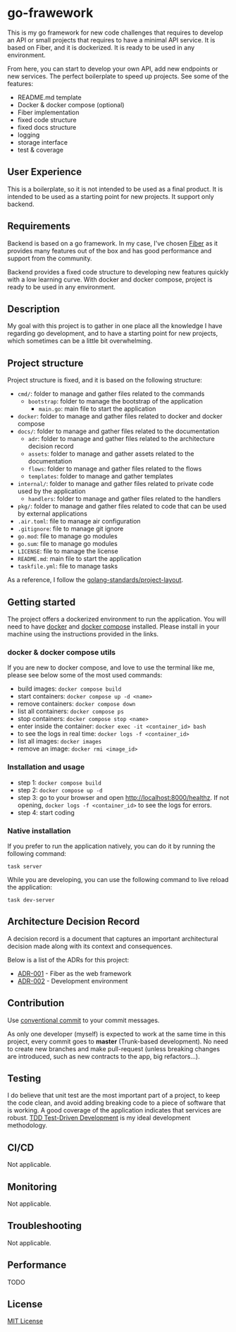 # go-frawework

This is my go framework for new code challenges that requires to develop an API
or small projects that requires to have a minimal API service. It is based on
Fiber, and it is dockerized. It is ready to be used in any environment.

From here, you can start to develop your own API, add new endpoints or new
services. The perfect boilerplate to speed up projects. See some of the
features:

- README.md template
- Docker & docker compose (optional)
- Fiber implementation
- fixed code structure
- fixed docs structure
- logging
- storage interface
- test & coverage

## User Experience

This is a boilerplate, so it is not intended to be used as a final product. It
is intended to be used as a starting point for new projects. It support only
backend.

## Requirements

Backend is based on a go framework. In my case, I've chosen
[Fiber](https://github.com/gofiber/fiber) as it provides many features out of
the box and has good performance and support from the community.

Backend provides a fixed code structure to developing new features quickly with
a low learning curve. With docker and docker compose, project is ready to be
used in any environment.

## Description

My goal with this project is to gather in one place all the knowledge I have
regarding go development, and to have a starting point for new projects, which
sometimes can be a little bit overwhelming.

## Project structure

Project structure is fixed, and it is based on the following structure:

- `cmd/`: folder to manage and gather files related to the commands
  - `bootstrap`: folder to manage the bootstrap of the application
    - `main.go`: main file to start the application
- `docker`: folder to manage and gather files related to docker and docker
  compose
- `docs/`: folder to manage and gather files related to the documentation
  - `adr`: folder to manage and gather files related to the architecture
    decision record
  - `assets`: folder to manage and gather assets related to the documentation
  - `flows`: folder to manage and gather files related to the flows
  - `templates`: folder to manage and gather templates
- `internal/`: folder to manage and gather files related to private code used by
  the application
  - `handlers`: folder to manage and gather files related to the handlers
- `pkg/`: folder to manage and gather files related to code that can be used by
  external applications
- `.air.toml`: file to manage air configuration
- `.gitignore`: file to manage git ignore
- `go.mod`: file to manage go modules
- `go.sum`: file to manage go modules
- `LICENSE`: file to manage the license
- `README.md`: main file to start the application
- `taskfile.yml`: file to manage tasks

As a reference, I follow the
[golang-standards/project-layout](https://github.com/golang-standards/project-layout/blob/master/README.md).

## Getting started

The project offers a dockerized environment to run the application. You will
need to have [docker](https://docs.docker.com/get-docker/) and
[docker compose](https://docs.docker.com/compose/install/) installed. Please
install in your machine using the instructions provided in the links.

### docker & docker compose utils

If you are new to docker compose, and love to use the terminal like me, please
see below some of the most used commands:

- build images: `docker compose build`
- start containers: `docker compose up -d <name>`
- remove containers: `docker compose down`
- list all containers: `docker compose ps`
- stop containers: `docker compose stop <name>`
- enter inside the container: `docker exec -it <container_id> bash`
- to see the logs in real time: `docker logs -f <container_id>`
- list all images: `docker images`
- remove an image: `docker rmi <image_id>`

### Installation and usage

- step 1: `docker compose build`
- step 2: `docker compose up -d`
- step 3: go to your browser and open
  [http://localhost:8000/healthz](http://localhost:8000/healthz). If not opening,
  `docker logs -f <container_id>` to see the logs for errors.
- step 4: start coding

### Native installation

If you prefer to run the application natively, you can do it by running the
following command:

`task server`

While you are developing, you can use the following command to live reload the
application:

`task dev-server`

## Architecture Decision Record

A decision record is a document that captures an important architectural
decision made along with its context and consequences.

Below is a list of the ADRs for this project:

- [ADR-001](./docs/adr/001-fiber.md) - Fiber as the web framework
- [ADR-002](./docs/adr/002-development.md) - Development environment

## Contribution

Use [conventional commit](https://www.conventionalcommits.org/en/v1.0.0/) to
your commit messages.

As only one developer (myself) is expected to work at the same time in this
project, every commit goes to **master** (Trunk-based development).
No need to create new branches and make pull-request (unless breaking changes
are introduced, such as new contracts to the app, big refactors...).

## Testing

I do believe that unit test are the most important part of a project, to keep
the code clean, and avoid adding breaking code to a piece of software that is
working. A good coverage of the application indicates that services are robust.
[TDD Test-Driven Development](
https://www.guru99.com/test-driven-development.html) is my ideal development
methodology.

## CI/CD

Not applicable.

## Monitoring

Not applicable.

## Troubleshooting

Not applicable.

## Performance

TODO

## License

[MIT License](LICENSE)
